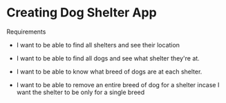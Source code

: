 # Creating Dog Shelter App

Requirements

- I want to be able to find all shelters and see their location

- I want to be able to find all dogs and see what shelter they're at.

- I want to be able to know what breed of dogs are at each shelter.

- I want to be able to remove an entire breed of dog for a shelter incase I want the shelter to be only for a single breed
